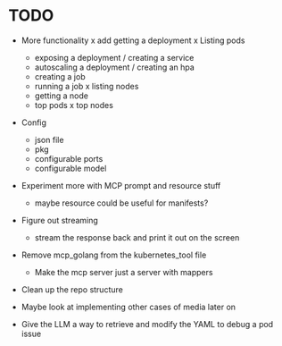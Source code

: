 # TODO

- More functionality
  x add getting a deployment
  x Listing pods
  - exposing a deployment / creating a service
  - autoscaling a deployment / creating an hpa
  - creating a job
  - running a job
  x listing nodes
  - getting a node
  - top pods
  x top nodes

- Config
  - json file
  - pkg
  - configurable ports
  - configurable model

- Experiment more with MCP prompt and resource stuff
  - maybe resource could be useful for manifests?

- Figure out streaming
  - stream the response back and print it out on the screen

- Remove mcp_golang from the kubernetes_tool file
  - Make the mcp server just a server with mappers

- Clean up the repo structure

- Maybe look at implementing other cases of media later on

- Give the LLM a way to retrieve and modify the YAML to debug a pod issue